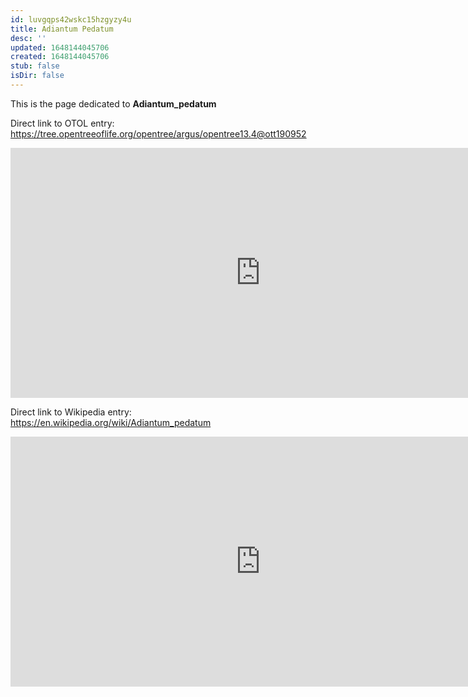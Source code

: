 ```yaml
---
id: luvgqps42wskc15hzgyzy4u
title: Adiantum Pedatum
desc: ''
updated: 1648144045706
created: 1648144045706
stub: false
isDir: false
---
```

This is the page dedicated to **Adiantum_pedatum**


Direct link to OTOL entry: https://tree.opentreeoflife.org/opentree/argus/opentree13.4@ott190952



<html>
    <body>
    <iframe src="https://tree.opentreeoflife.org/opentree/argus/opentree13.4@ott190952"
    width="800" height="400" frameborder="0" allowfullscreen> </iframe>
    </body>
</html>
    


Direct link to Wikipedia entry: https://en.wikipedia.org/wiki/Adiantum_pedatum



<html>
    <body>
    <iframe src="https://en.wikipedia.org/wiki/Adiantum_pedatum"
    width="800" height="400" frameborder="0" allowfullscreen> </iframe>
    </body>
</html>
    
